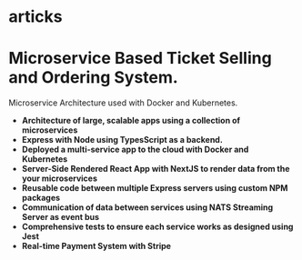 # articks

# Microservice Based Ticket Selling and Ordering System.

Microservice Architecture used with Docker and Kubernetes.

<ul>
  <li><strong>Architecture of large, scalable apps using a collection of microservices</strong></li>
  <li><strong>Express with Node using TypesScript as a backend.</strong></li>
  <li><strong>Deployed a multi-service app to the cloud with Docker and Kubernetes</strong></li>
  <li><strong>Server-Side Rendered React App with NextJS to render data from the your microservices</strong></li>
  <li><strong>Reusable code between multiple Express servers using custom NPM packages</strong></li>
  <li><strong>Communication of data between services using NATS Streaming Server as event bus</strong></li>
  <li><strong>Comprehensive tests to ensure each service works as designed using Jest </strong></li>
  <li><strong>Real-time Payment System with Stripe</strong></li>
</ul>
